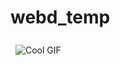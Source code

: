 # webd_temp

<img src="https://i.pinimg.com/originals/c0/1d/f1/c01df1ac0ef4dc32358069443d449d81.gif" alt="Cool GIF" style="max-width: 1100px; height: auto; background-color: unset; margin: 8px;">
